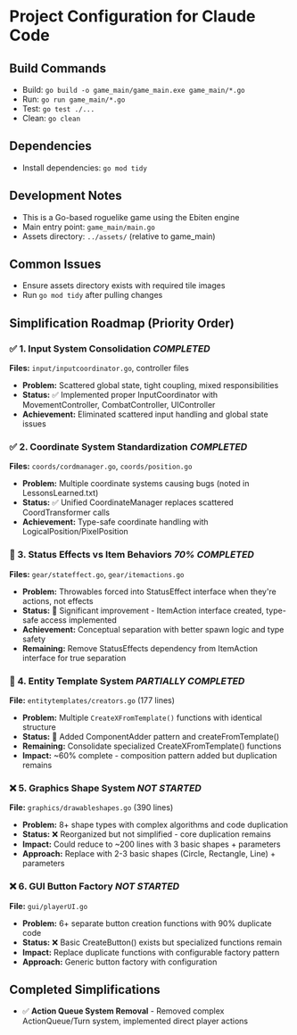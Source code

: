# Project Configuration for Claude Code

## Build Commands
- Build: `go build -o game_main/game_main.exe game_main/*.go`
- Run: `go run game_main/*.go`
- Test: `go test ./...`
- Clean: `go clean`

## Dependencies
- Install dependencies: `go mod tidy`

## Development Notes
- This is a Go-based roguelike game using the Ebiten engine
- Main entry point: `game_main/main.go`
- Assets directory: `../assets/` (relative to game_main)

## Common Issues
- Ensure assets directory exists with required tile images
- Run `go mod tidy` after pulling changes

## Simplification Roadmap (Priority Order)

### ✅ 1. Input System Consolidation *COMPLETED*
**Files:** `input/inputcoordinator.go`, controller files
- **Problem:** Scattered global state, tight coupling, mixed responsibilities
- **Status:** ✅ Implemented proper InputCoordinator with MovementController, CombatController, UIController
- **Achievement:** Eliminated scattered input handling and global state issues

### ✅ 2. Coordinate System Standardization *COMPLETED*
**Files:** `coords/cordmanager.go`, `coords/position.go`
- **Problem:** Multiple coordinate systems causing bugs (noted in LessonsLearned.txt)
- **Status:** ✅ Unified CoordinateManager replaces scattered CoordTransformer calls
- **Achievement:** Type-safe coordinate handling with LogicalPosition/PixelPosition

### 🔄 3. Status Effects vs Item Behaviors *70% COMPLETED*
**Files:** `gear/stateffect.go`, `gear/itemactions.go`
- **Problem:** Throwables forced into StatusEffect interface when they're actions, not effects
- **Status:** 🔄 Significant improvement - ItemAction interface created, type-safe access implemented
- **Achievement:** Conceptual separation with better spawn logic and type safety
- **Remaining:** Remove StatusEffects dependency from ItemAction interface for true separation

### 🔄 4. Entity Template System *PARTIALLY COMPLETED*
**File:** `entitytemplates/creators.go` (177 lines)
- **Problem:** Multiple `CreateXFromTemplate()` functions with identical structure
- **Status:** 🔄 Added ComponentAdder pattern and createFromTemplate()
- **Remaining:** Consolidate specialized CreateXFromTemplate() functions
- **Impact:** ~60% complete - composition pattern added but duplication remains

### ❌ 5. Graphics Shape System *NOT STARTED*
**File:** `graphics/drawableshapes.go` (390 lines)
- **Problem:** 8+ shape types with complex algorithms and code duplication
- **Status:** ❌ Reorganized but not simplified - core duplication remains
- **Impact:** Could reduce to ~200 lines with 3 basic shapes + parameters
- **Approach:** Replace with 2-3 basic shapes (Circle, Rectangle, Line) + parameters

### ❌ 6. GUI Button Factory *NOT STARTED*
**File:** `gui/playerUI.go`
- **Problem:** 6+ separate button creation functions with 90% duplicate code
- **Status:** ❌ Basic CreateButton() exists but specialized functions remain
- **Impact:** Replace duplicate functions with configurable factory pattern
- **Approach:** Generic button factory with configuration

## Completed Simplifications
- ✅ **Action Queue System Removal** - Removed complex ActionQueue/Turn system, implemented direct player actions